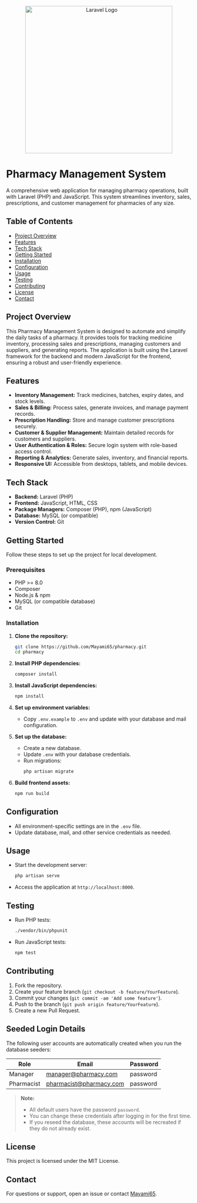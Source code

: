 <p align="center">
  <a href="https://laravel.com" target="_blank">
    <img src="https://raw.githubusercontent.com/laravel/art/master/logo-lockup/5%20SVG/2%20CMYK/1%20Full%20Color/laravel-logolockup-cmyk-red.svg" width="400" alt="Laravel Logo">
  </a>
</p>

# Pharmacy Management System

A comprehensive web application for managing pharmacy operations, built with Laravel (PHP) and JavaScript. This system streamlines inventory, sales, prescriptions, and customer management for pharmacies of any size.

## Table of Contents

- [Project Overview](#project-overview)
- [Features](#features)
- [Tech Stack](#tech-stack)
- [Getting Started](#getting-started)
- [Installation](#installation)
- [Configuration](#configuration)
- [Usage](#usage)
- [Testing](#testing)
- [Contributing](#contributing)
- [License](#license)
- [Contact](#contact)

## Project Overview

This Pharmacy Management System is designed to automate and simplify the daily tasks of a pharmacy. It provides tools for tracking medicine inventory, processing sales and prescriptions, managing customers and suppliers, and generating reports. The application is built using the Laravel framework for the backend and modern JavaScript for the frontend, ensuring a robust and user-friendly experience.

## Features

- **Inventory Management:** Track medicines, batches, expiry dates, and stock levels.
- **Sales & Billing:** Process sales, generate invoices, and manage payment records.
- **Prescription Handling:** Store and manage customer prescriptions securely.
- **Customer & Supplier Management:** Maintain detailed records for customers and suppliers.
- **User Authentication & Roles:** Secure login system with role-based access control.
- **Reporting & Analytics:** Generate sales, inventory, and financial reports.
- **Responsive UI:** Accessible from desktops, tablets, and mobile devices.

## Tech Stack

- **Backend:** Laravel (PHP)
- **Frontend:** JavaScript, HTML, CSS
- **Package Managers:** Composer (PHP), npm (JavaScript)
- **Database:** MySQL (or compatible)
- **Version Control:** Git

## Getting Started

Follow these steps to set up the project for local development.

### Prerequisites

- PHP >= 8.0
- Composer
- Node.js & npm
- MySQL (or compatible database)
- Git

### Installation

1. **Clone the repository:**
   ```sh
   git clone https://github.com/Mayami65/pharmacy.git
   cd pharmacy
   ```

2. **Install PHP dependencies:**
   ```sh
   composer install
   ```

3. **Install JavaScript dependencies:**
   ```sh
   npm install
   ```

4. **Set up environment variables:**
   - Copy `.env.example` to `.env` and update with your database and mail configuration.

5. **Set up the database:**
   - Create a new database.
   - Update `.env` with your database credentials.
   - Run migrations:
     ```sh
     php artisan migrate
     ```

6. **Build frontend assets:**
   ```sh
   npm run build
   ```

## Configuration

- All environment-specific settings are in the `.env` file.
- Update database, mail, and other service credentials as needed.

## Usage

- Start the development server:
  ```sh
  php artisan serve
  ```
- Access the application at `http://localhost:8000`.

## Testing

- Run PHP tests:
  ```sh
  ./vendor/bin/phpunit
  ```
- Run JavaScript tests:
  ```sh
  npm test
  ```

## Contributing

1. Fork the repository.
2. Create your feature branch (`git checkout -b feature/YourFeature`).
3. Commit your changes (`git commit -am 'Add some feature'`).
4. Push to the branch (`git push origin feature/YourFeature`).
5. Create a new Pull Request.

## Seeded Login Details

The following user accounts are automatically created when you run the database seeders:

| Role        | Email                      | Password  |
|-------------|----------------------------|-----------|
| Manager     | manager@pharmacy.com       | password  |
| Pharmacist  | pharmacist@pharmacy.com    | password  |

> **Note:**
> - All default users have the password `password`.
> - You can change these credentials after logging in for the first time.
> - If you reseed the database, these accounts will be recreated if they do not already exist.

## License

This project is licensed under the MIT License.

## Contact

For questions or support, open an issue or contact [Mayami65](https://github.com/Mayami65).
